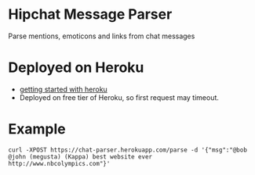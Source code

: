 # Hipchat Message Parser

Parse mentions, emoticons and links from chat messages

# Deployed on Heroku

- [getting started with heroku](https://devcenter.heroku.com/articles/getting-started-with-go#introduction)
 - Deployed on free tier of Heroku, so first request may timeout.

# Example

`curl -XPOST https://chat-parser.herokuapp.com/parse -d '{"msg":"@bob @john (megusta) (Kappa) best website ever http://www.nbcolympics.com"}'`
